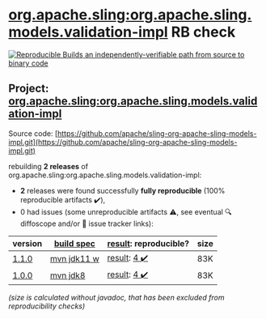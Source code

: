 [org.apache.sling:org.apache.sling.models.validation-impl](https://search.maven.org/artifact/org.apache.sling/org.apache.sling.models.validation-impl/) RB check
=======

[![Reproducible Builds](https://reproducible-builds.org/images/logos/rb.svg) an independently-verifiable path from source to binary code](https://reproducible-builds.org/)

## Project: [org.apache.sling:org.apache.sling.models.validation-impl](https://search.maven.org/artifact/org.apache.sling/org.apache.sling.models.validation-impl/)

Source code: [https://github.com/apache/sling-org-apache-sling-models-impl.git](https://github.com/apache/sling-org-apache-sling-models-impl.git)

rebuilding **2 releases** of org.apache.sling:org.apache.sling.models.validation-impl:
- **2** releases were found successfully **fully reproducible** (100% reproducible artifacts :heavy_check_mark:),
- 0 had issues (some unreproducible artifacts :warning:, see eventual :mag: diffoscope and/or :memo: issue tracker links):

| version | [build spec](/BUILDSPEC.md) | [result](https://reproducible-builds.org/docs/jvm/): reproducible? | size |
| -- | --------- | ------ | -- |
| [1.1.0](https://search.maven.org/artifact/org.apache.sling/org.apache.sling.models.validation-impl/1.1.0/pom) | [mvn jdk11 w](org.apache.sling.models.validation-impl-1.1.0.buildspec) | [result](org.apache.sling.models.validation-impl-1.1.0.buildinfo): [4 :heavy_check_mark: ](org.apache.sling.models.validation-impl-1.1.0.buildcompare) | 83K |
| [1.0.0](https://search.maven.org/artifact/org.apache.sling/org.apache.sling.models.validation-impl/1.0.0/pom) | [mvn jdk8](org.apache.sling.models.validation-impl-1.0.0.buildspec) | [result](org.apache.sling.models.validation-impl-1.0.0.buildinfo): [4 :heavy_check_mark: ](org.apache.sling.models.validation-impl-1.0.0.buildcompare) | 83K |

<i>(size is calculated without javadoc, that has been excluded from reproducibility checks)</i>
